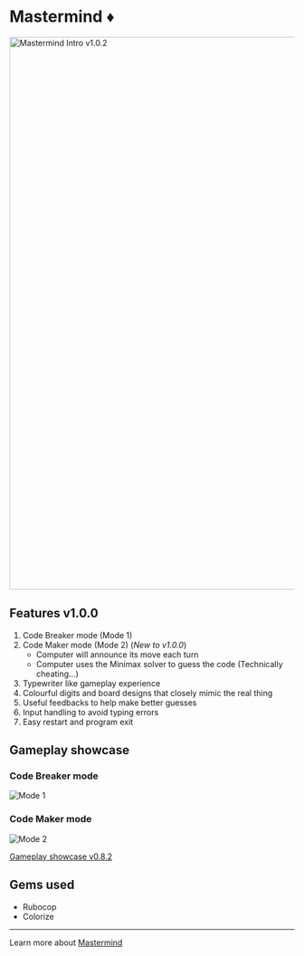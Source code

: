 # Mastermind ♦️

<img width="977" alt="Mastermind Intro v1.0.2" src="https://github.com/user-attachments/assets/d0ed2afa-b833-4c42-a807-f9cbf47f24c3" />

## Features v1.0.0

1. Code Breaker mode (Mode 1)
2. Code Maker mode (Mode 2) (*New to v1.0.0*)
   - Computer will announce its move each turn
   - Computer uses the Minimax solver to guess the code (Technically cheating…)
3. Typewriter like gameplay experience
4. Colourful digits and board designs that closely mimic the real thing
5. Useful feedbacks to help make better guesses
6. Input handling to avoid typing errors
7. Easy restart and program exit

## Gameplay showcase

### Code Breaker mode

![Mode 1](https://github.com/user-attachments/assets/8315d27d-7931-4309-a92e-9833b2bacef7)

### Code Maker mode

![Mode 2](https://github.com/user-attachments/assets/33d0c5d3-83f1-4960-94d9-7d36f1ea85c0)

[Gameplay showcase v0.8.2](https://youtu.be/zCrGmo6aGws)

## Gems used

- Rubocop
- Colorize

---

Learn more about [Mastermind](https://en.wikipedia.org/wiki/Mastermind_(board_game))
